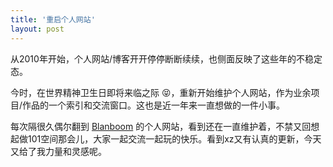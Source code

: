 ```yaml
---
title: '重启个人网站'
layout: post
---
```




从2010年开始，个人网站/博客开开停停断断续续，也侧面反映了这些年的不稳定态。

今时，在世界精神卫生日即将来临之际 😝，重新开始维护个人网站，作为业余项目/作品的一个索引和交流窗口。这也是近一年来一直想做的一件小事。

每次隔很久偶尔翻到 [Blanboom](https://blanboom.org) 的个人网站，看到还在一直维护着，不禁又回想起做101空间那会儿，大家一起交流一起玩的快乐。看到xz又有认真的更新，今天又给了我力量和灵感呢。

